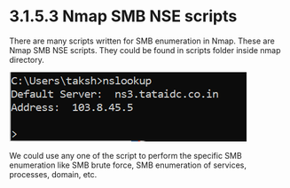 # 3.1.5.3 Nmap SMB NSE scripts

There are many scripts written for SMB enumeration in Nmap. These are Nmap SMB NSE scripts. They could be found in scripts folder inside nmap directory.

![](../../../../.gitbook/assets/image%20%2819%29.png)

We could use any one of the script to perform the specific SMB enumeration like SMB brute force, SMB enumeration of services, processes, domain, etc.

